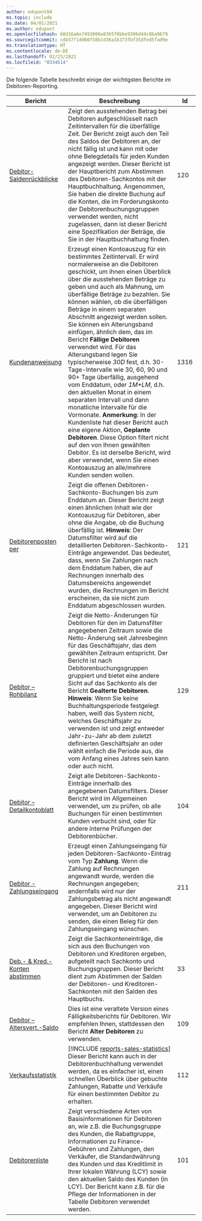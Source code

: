 ```yaml
---
author: edupont04
ms.topic: include
ms.date: 04/01/2021
ms.author: edupont
ms.openlocfilehash: 68d16a6e7493000a8365f8bbe9306d44c8ba9679
ms.sourcegitcommit: cdb57f14960f58b1d36a1b373fbf35dfed5fad9e
ms.translationtype: HT
ms.contentlocale: de-DE
ms.lasthandoff: 02/23/2022
ms.locfileid: "8334514"
---
```

Die folgende Tabelle beschreibt einige der wichtigsten Berichte im Debitoren-Reporting.

| Bericht | Beschreibung | Id | 
|--|--|--|
| [Debitor-Saldenrückblicke](https://businesscentral.dynamics.com?report=120) | Zeigt den ausstehenden Betrag bei Debitoren aufgeschlüsselt nach Zeitintervallen für die überfällige Zeit. Der Bericht zeigt auch den Teil des Saldos der Debitoren an, der nicht fällig ist und kann mit oder ohne Belegdetails für jeden Kunden angezeigt werden. Dieser Bericht ist der Hauptbericht zum Abstimmen des Debitoren-Sachkontos mit der Hauptbuchhaltung. Angenommen, Sie haben die direkte Buchung auf die Konten, die im Forderungskonto der Debitorenbuchungsgruppen verwendet werden, nicht zugelassen, dann ist dieser Bericht eine Spezifikation der Beträge, die Sie in der Hauptbuchhaltung finden. | 120 |
| [Kundenanweisung](https://businesscentral.dynamics.com?report=1316) | Erzeugt einen Kontoauszug für ein bestimmtes Zeitintervall. Er wird normalerweise an die Debitoren geschickt, um ihnen einen Überblick über die ausstehenden Beträge zu geben und auch als Mahnung, um überfällige Beträge zu bezahlen. Sie können wählen, ob die überfälligen Beträge in einem separaten Abschnitt angezeigt werden sollen. Sie können ein Alterungsband einfügen, ähnlich dem, das im Bericht **Fällige Debitoren** verwendet wird. Für das Alterungsband legen Sie typischerweise *30D* fest, d.h. 30-Tage-Intervalle wie 30, 60, 90 und 90+ Tage überfällig, ausgehend vom Enddatum, oder *1M+LM*, d.h. den aktuellen Monat in einem separaten Intervall und dann monatliche Intervalle für die Vormonate. **Anmerkung**: In der Kundenliste hat dieser Bericht auch eine eigene Aktion, **Geplante Debitoren**. Diese Option filtert nicht auf den von Ihnen gewählten Debitor. Es ist derselbe Bericht, wird aber verwendet, wenn Sie einen Kontoauszug an alle/mehrere Kunden senden wollen. | 1316 |
| [Debitorenposten per](https://businesscentral.dynamics.com?report=121) | Zeigt die offenen Debitoren-Sachkonto-Buchungen bis zum Enddatum an. Dieser Bericht zeigt einen ähnlichen Inhalt wie der Kontoauszug für Debitoren, aber ohne die Angabe, ob die Buchung überfällig ist. **Hinweis**: Der Datumsfilter wird auf die detaillierten Debitoren-Sachkonto-Einträge angewendet. Das bedeutet, dass, wenn Sie Zahlungen nach dem Enddatum haben, die auf Rechnungen innerhalb des Datumsbereichs angewendet wurden, die Rechnungen im Bericht erscheinen, da sie nicht zum Enddatum abgeschlossen wurden. | 121 | 
| [Debitor – Rohbilanz](https://businesscentral.dynamics.com?report=129) | Zeigt die Netto-Änderungen für Debitoren für den im Datumsfilter angegebenen Zeitraum sowie die Netto-Änderung seit Jahresbeginn für das Geschäftsjahr, das dem gewählten Zeitraum entspricht. Der Bericht ist nach Debitorenbuchungsgruppen gruppiert und bietet eine andere Sicht auf das Sachkonto als der Bericht **Gealterte Debitoren**. **Hinweis**: Wenn Sie keine Buchhaltungsperiode festgelegt haben, weiß das System nicht, welches Geschäftsjahr zu verwenden ist und zeigt entweder Jahr-zu-Jahr ab dem zuletzt definierten Geschäftsjahr an oder wählt einfach die Periode aus, die vom Anfang eines Jahres sein kann oder auch nicht.| 129 |
| [Debitor – Detailkontoblatt](https://businesscentral.dynamics.com?report=104) | Zeigt alle Debitoren-Sachkonto-Einträge innerhalb des angegebenen Datumsfilters. Dieser Bericht wird im Allgemeinen verwendet, um zu prüfen, ob alle Buchungen für einen bestimmten Kunden verbucht sind, oder für andere interne Prüfungen der Debitorenbücher. | 104 |
| [Debitor - Zahlungseingang](https://businesscentral.dynamics.com?report=211) | Erzeugt einen Zahlungseingang für jeden Debitoren-Sachkonto-Eintrag vom Typ **Zahlung**. Wenn die Zahlung auf Rechnungen angewandt wurde, werden die Rechnungen angegeben; andernfalls wird nur der Zahlungsbetrag als nicht angewandt angegeben. Dieser Bericht wird verwendet, um an Debitoren zu senden, die einen Beleg für den Zahlungseingang wünschen.| 211 |
| [Deb.- & Kred.-Konten abstimmen](https://businesscentral.dynamics.com?report=33) | Zeigt die Sachkonteneinträge, die sich aus den Buchungen von Debitoren und Kreditoren ergeben, aufgeteilt nach Sachkonto und Buchungsgruppen. Dieser Bericht dient zum Abstimmen der Salden der Debitoren- und Kreditoren-Sachkonten mit den Salden des Hauptbuchs. | 33 |
| [Debitor – Altersvert.-Saldo](https://businesscentral.dynamics.com?report=109)| Dies ist eine veraltete Version eines Fälligkeitsberichts für Debitoren. Wir empfehlen Ihnen, stattdessen den Bericht **Alter Debitoren** zu verwenden. | 109 |
| [Verkaufsstatistik](https://businesscentral.dynamics.com?report=112) | [!INCLUDE [reports-sales-statistics](reports-sales-statistics.md)]<br>Dieser Bericht kann auch in der Debitorenbuchhaltung verwendet werden, da es einfacher ist, einen schnellen Überblick über gebuchte Zahlungen, Rabatte und Verkäufe für einen bestimmten Debitor zu erhalten.| 112 |
| [Debitorenliste](https://businesscentral.dynamics.com?report=101) | Zeigt verschiedene Arten von Basisinformationen für Debitoren an, wie z.B. die Buchungsgruppe des Kunden, die Rabattgruppe, Informationen zu Finance-Gebühren und Zahlungen, den Verkäufer, die Standardwährung des Kunden und das Kreditlimit in Ihrer lokalen Währung (LCY) sowie den aktuellen Saldo des Kunden (in LCY). Der Bericht kann z.B. für die Pflege der Informationen in der Tabelle Debitoren verwendet werden.| 101 |